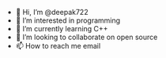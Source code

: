 - 👋 Hi, I’m @deepak722
- 👀 I’m interested in programming
- 🌱 I’m currently learning C++
- 💞️ I’m looking to collaborate on open source
- 📫 How to reach me email

<!---
deepak722/deepak722 is a ✨ special ✨ repository because its `README.md` (this file) appears on your GitHub profile.
You can click the Preview link to take a look at your changes.
--->
